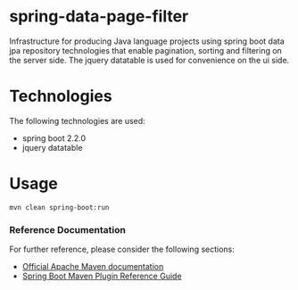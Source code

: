 # spring-data-page-filter
Infrastructure for producing Java language projects using spring boot data jpa repository technologies that
enable pagination, sorting and filtering on the server side. The jquery datatable is used for convenience on the ui side.

# Technologies
The following technologies are used:
- spring boot 2.2.0
- jquery datatable


# Usage
```shell
mvn clean spring-boot:run
```

### Reference Documentation
For further reference, please consider the following sections:

* [Official Apache Maven documentation](https://maven.apache.org/guides/index.html)
* [Spring Boot Maven Plugin Reference Guide](https://docs.spring.io/spring-boot/docs/2.2.0.RELEASE/maven-plugin/)
